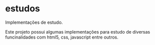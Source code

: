 # estudos
Implementações de estudo.

Este projeto possui algumas implementações para estudo de diversas funcinalidades com html5, css, javascript entre outros.